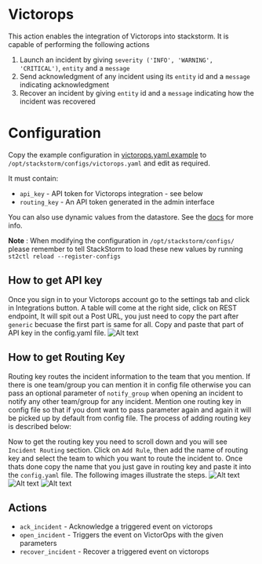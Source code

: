 # Victorops

This action enables the integration of Victorops into stackstorm. It is capable of performing the following actions
1. Launch an incident by giving `severity ('INFO', 'WARNING', 'CRITICAL')`, `entity` and a `message`
2. Send acknowledgment of any incident using its `entity` id and a `message` indicating acknowledgment
3. Recover an incident by giving `entity` id and a `message` indicating how the incident was recovered

# Configuration

Copy the example configuration in [victorops.yaml.example](./victorops.yaml.example)
to `/opt/stackstorm/configs/victorops.yaml` and edit as required.

It must contain:

* `api_key` - API token for Victorops integration - see below
* `routing_key` - An API token generated in the admin interface

You can also use dynamic values from the datastore. See the
[docs](https://docs.stackstorm.com/reference/pack_configs.html) for more info.

**Note** : When modifying the configuration in `/opt/stackstorm/configs/` please
           remember to tell StackStorm to load these new values by running
           `st2ctl reload --register-configs`

## How to get API key

Once you sign in to your Victorops account go to the settings tab and click in Integrations button. A table will come at the right side, click on REST endpoint, It will spit out a Post URL, you just need to copy the part after `generic` becuase the first part is same for all. Copy and paste that part of API key in the config.yaml file.
![Alt text](/etc/api_key.png?raw=true "add API key")


## How to get Routing Key

Routing key routes the incident information to the team  that you mention. If there is one team/group you can mention it in config file otherwise you can pass an optional parameter of `notify_group` when opening an incident to notify any other team/group for any incident. Mention one routing key in config file so that if you dont want to pass parameter again and again it will be picked up by default from config file. The process of adding routing key is described below:

Now to get the routing key you need to scroll down and you will see `Incident Routing` section. Click on `Add Rule`, then add the name of routing key and select the team to which you want to route the incident to. Once thats done copy the name that you just gave in routing key and paste it into the `config.yaml` file. The following images illustrate the steps.
![Alt text](/etc/add_rule.png?raw=true "add Rule")
![Alt text](/etc/routing_key.png?raw=true "add routing key")
![Alt text](/etc/done.png?raw=true "select team to route the incidents to")


## Actions

* `ack_incident` - Acknowledge a triggered event on victorops
* `open_incident` - Triggers the event on VictorOps with the given parameters
* `recover_incident` - Recover a triggered event on victorops
